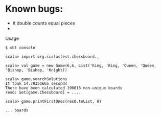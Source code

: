
# Known bugs:
 - it double counts equal pieces
 - 

Usage

    $ sbt console

    scala> import org.scalactest.chessboard._ 

    scala> val game = new Game(6,6, List('King, 'King, 'Queen, 'Queen, 'Bishop, 'Bishop, 'Knight))
    
    scala> game.searchSolutions
    It took 14.70351665 seconds
    There have been calculated 190016 non-unique boards
    res0: Set[game.Chessboard] = ....
    
    scala> game.printFirstOnes(res0.toList, 8)
    
    ... boards